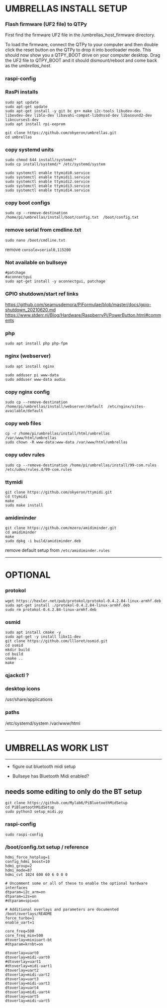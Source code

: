 # UMBRELLAS INSTALL SETUP

### Flash firmware (UF2 file) to QTPy  

First find the firmware UF2 file in the /umbrellas_host_firmware directory.  

To load the firmware, connect the QTPy to your computer and then double click the reset button on the QTPy to drop it into bootloader mode. 
This should now show you a QTPY_BOOT drive on your computer desktop. Drag the UF2 file to QTPY_BOOT and it should dismount/reboot and come back as the *umbrellas_host*.  


### raspi-config

### RasPi installs  

```
sudo apt update
sudo apt-get update
sudo apt-get install -y git bc g++ make i2c-tools libudev-dev libevdev-dev liblo-dev libavahi-compat-libdnssd-dev libasound2-dev libncurses5-dev
sudo apt install rpi-eeprom
```

```
git clone https://github.com/okyeron/umbrellas.git
cd umbrellas
```

### copy systemd units  

```
sudo chmod 644 install/systemd/*
sudo cp install/systemd/* /etc/systemd/system

sudo systemctl enable ttymidi0.service 
sudo systemctl enable ttymidi1.service 
sudo systemctl enable ttymidi2.service 
sudo systemctl enable ttymidi3.service 
sudo systemctl enable ttymidi4.service 
```

### copy boot configs  

```
sudo cp --remove-destination /home/pi/umbrellas/install/boot/config.txt  /boot/config.txt
```

### remove serial from cmdline.txt

`sudo nano /boot/cmdline.txt`

remove `console=serial0,115200 `  


### Not available on bullseye
	#patchage
	#aconnectgui
	sudo apt-get install -y aconnectgui, patchage


### GPIO shutdown/start ref links
https://github.com/seamusdemora/PiFormulae/blob/master/docs/gpio-shutdown_20210620.md
https://www.stderr.nl/Blog/Hardware/RaspberryPi/PowerButton.html#comments

### php
```
sudo apt install php php-fpm
```

### nginx (webserver)
```
sudo apt install nginx

sudo adduser pi www-data
sudo adduser www-data audio
```
### copy nginx config

```
sudo cp --remove-destination /home/pi/umbrellas/install/webserver/default  /etc/nginx/sites-available/default
```
### copy web files

```
cp -r /home/pi/umbrellas/install/html/umbrellas  /var/www/html/umbrellas
sudo chown -R www-data:www-data /var/www/html/umbrellas
```

### copy udev rules  
```
sudo cp --remove-destination /home/pi/umbrellas/install/99-com.rules  /etc/udev/rules.d/99-com.rules 
```

### ttymidi  
```
git clone https://github.com/okyeron/ttymidi.git
cd ttymidi
make
sudo make install
```

### amidiminder  
```
git clone https://github.com/mzero/amidiminder.git
cd amidiminder
make
sudo dpkg -i build/amidiminder.deb
```
remove default setup from `/etc/amidiminder.rules`  


---




# OPTIONAL

### protokol 
```
wget https://hexler.net/pub/protokol/protokol-0.4.2.84-linux-armhf.deb
sudo apt-get install ./protokol-0.4.2.84-linux-armhf.deb
sudo rm protokol-0.4.2.84-linux-armhf.deb
```

### osmid  
```
sudo apt install cmake -y
sudo apt-get -y install libx11-dev
git clone https://github.com/llloret/osmid.git
cd osmid
mkdir build
cd build
cmake ..
make
```

### qjackctl ?

### desktop icons
/usr/share/applications

### paths  
/etc/systemd/system
/var/www/html

-----------------------------


# UMBRELLAS WORK LIST
-----------------------------
* figure out bluetooth midi setup

* Bullseye has Bluetooth Midi enabled?

## needs some editing to only do the BT setup
```
git clone https://github.com/Mylab6/PiBluetoothMidSetup
cd PiBluetoothMidSetup
sudo python3 setup_midi.py
```

### raspi-config
`sudo raspi-config`


### /boot/config.txt setup / reference  

```
hdmi_force_hotplug=1
config_hdmi_boost=10
hdmi_group=2
hdmi_mode=87
hdmi_cvt 1024 600 60 6 0 0 0

# Uncomment some or all of these to enable the optional hardware interfaces
dtparam=i2c_arm=on
dtparam=i2s=on
#dtparam=spi=on

# Additional overlays and parameters are documented /boot/overlays/README
force_turbo=1
enable_uart=1

core_freq=500
core_freq_min=500
dtoverlay=miniuart-bt
#dtparam=krnbt=on

dtoverlay=uart0
dtoverlay=midi-uart0
#dtoverlay=uart1
#dtoverlay=midi-uart1
dtoverlay=uart2
dtoverlay=midi-uart2
dtoverlay=uart3
dtoverlay=midi-uart3
dtoverlay=uart4
dtoverlay=midi-uart4
dtoverlay=uart5
dtoverlay=midi-uart5

```
